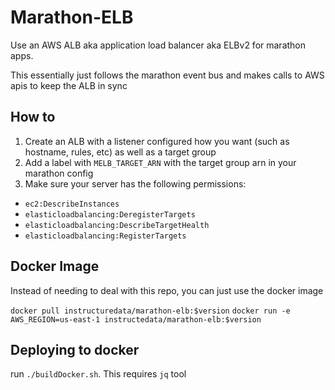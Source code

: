 Marathon-ELB
======

Use an AWS ALB aka application load balancer aka ELBv2 for marathon apps.

This essentially just follows the marathon event bus and makes calls to AWS apis to keep the ALB in sync

## How to
1. Create an ALB with a listener configured how you want (such as hostname, rules, etc) as well as a target group
2. Add a label with `MELB_TARGET_ARN` with the target group arn in your marathon config
3. Make sure your server has the following permissions:
  - `ec2:DescribeInstances`
  - `elasticloadbalancing:DeregisterTargets`
  - `elasticloadbalancing:DescribeTargetHealth`
  - `elasticloadbalancing:RegisterTargets`

## Docker Image
Instead of needing to deal with this repo, you can just use the docker image

`docker pull instructuredata/marathon-elb:$version`
`docker run -e AWS_REGION=us-east-1 instructedata/marathon-elb:$version`


## Deploying to docker
run `./buildDocker.sh`. This requires `jq` tool
